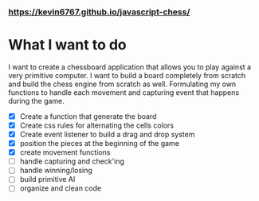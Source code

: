 ### https://kevin6767.github.io/javascript-chess/


# What I want to do 
 I want to create a chessboard application that allows you to play against a very primitive computer. I want to build a board completely from scratch and build the chess engine from scratch as well. Formulating my own functions to handle each movement and capturing event that happens during the game. 

- [x] Create a function that generate the board
- [x] Create css rules for alternating the cells colors
- [x] Create event listener to build a drag and drop system
- [x] position the pieces at the beginning of the game
- [x] create movement functions
- [ ] handle capturing and check'ing 
- [ ] handle winning/losing
- [ ] build primitive AI
- [ ] organize and clean code 